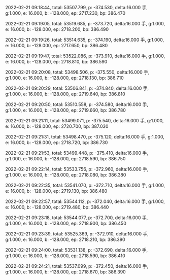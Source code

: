 2022-02-21 09:18:44, total: 53507.799, p: -374.530, delta:16.000 手, g:1.000, e: 16.000, b: -128.000, ep: 2717.230, bp: 386.470

2022-02-21 09:19:05, total: 53519.685, p: -373.720, delta:16.000 手, g:1.000, e: 16.000, b: -128.000, ep: 2718.200, bp: 386.490

2022-02-21 09:19:26, total: 53514.635, p: -374.190, delta:16.000 手, g:1.000, e: 16.000, b: -128.000, ep: 2717.650, bp: 386.480

2022-02-21 09:19:47, total: 53522.086, p: -373.910, delta:16.000 手, g:1.000, e: 16.000, b: -128.000, ep: 2718.810, bp: 386.590

2022-02-21 09:20:08, total: 53498.506, p: -375.550, delta:16.000 手, g:1.000, e: 16.000, b: -128.000, ep: 2718.130, bp: 386.710

2022-02-21 09:20:29, total: 53506.841, p: -374.840, delta:16.000 手, g:1.000, e: 16.000, b: -128.000, ep: 2719.640, bp: 386.810

2022-02-21 09:20:50, total: 53510.558, p: -374.580, delta:16.000 手, g:1.000, e: 16.000, b: -128.000, ep: 2719.660, bp: 386.780

2022-02-21 09:21:11, total: 53499.071, p: -375.540, delta:16.000 手, g:1.000, e: 16.000, b: -128.000, ep: 2720.700, bp: 387.030

2022-02-21 09:21:31, total: 53498.470, p: -375.120, delta:16.000 手, g:1.000, e: 16.000, b: -128.000, ep: 2718.720, bp: 386.730

2022-02-21 09:21:53, total: 53499.448, p: -375.410, delta:16.000 手, g:1.000, e: 16.000, b: -128.000, ep: 2718.590, bp: 386.750

2022-02-21 09:22:14, total: 53533.756, p: -372.960, delta:16.000 手, g:1.000, e: 16.000, b: -128.000, ep: 2718.080, bp: 386.380

2022-02-21 09:22:35, total: 53541.070, p: -372.710, delta:16.000 手, g:1.000, e: 16.000, b: -128.000, ep: 2719.130, bp: 386.480

2022-02-21 09:22:57, total: 53544.112, p: -372.040, delta:16.000 手, g:1.000, e: 16.000, b: -128.000, ep: 2719.480, bp: 386.440

2022-02-21 09:23:18, total: 53544.077, p: -372.700, delta:16.000 手, g:1.000, e: 16.000, b: -128.000, ep: 2718.900, bp: 386.450

2022-02-21 09:23:39, total: 53525.369, p: -372.910, delta:16.000 手, g:1.000, e: 16.000, b: -128.000, ep: 2718.210, bp: 386.390

2022-02-21 09:24:00, total: 53531.138, p: -372.690, delta:16.000 手, g:1.000, e: 16.000, b: -128.000, ep: 2718.590, bp: 386.410

2022-02-21 09:24:21, total: 53537.099, p: -372.450, delta:16.000 手, g:1.000, e: 16.000, b: -128.000, ep: 2718.670, bp: 386.390